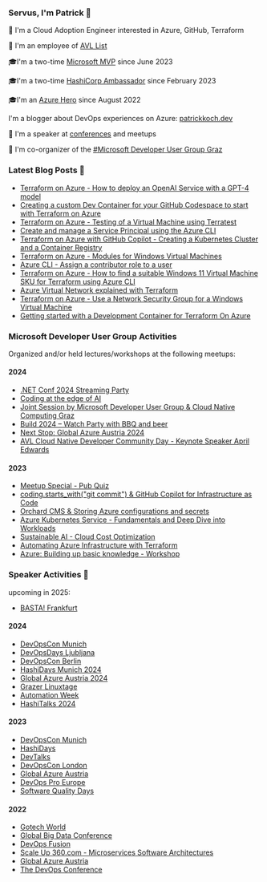 ### Servus, I'm Patrick 👋

:rocket: I'm a Cloud Adoption Engineer interested in Azure, GitHub, Terraform

:construction_worker: I'm an employee of [AVL List](https://www.avl.com)

:mortar_board:I'm a two-time [Microsoft MVP](https://mvp.microsoft.com/de-de/PublicProfile/5005313?fullName=Patrick%20Koch) since June 2023

:mortar_board:I'm a two-time [HashiCorp Ambassador](https://www.credly.com/badges/7a887c80-e5c7-4469-afcd-644f1ca57660) since February 2023

:mortar_board:I'm an [Azure Hero](https://www.azureheroes.community/user/15856) since August 2022

I'm a blogger about DevOps experiences on Azure: [patrickkoch.dev](https://www.patrickkoch.dev/posts/)

:speech_balloon: I'm a speaker at [conferences](https://www.patrickkoch.dev/conferences/) and meetups

:school: I'm co-organizer of the [#Microsoft Developer User Group Graz](https://www.meetup.com/de-DE/microsoftdevelopergraz/) 


### Latest Blog Posts 📝
  * [Terraform on Azure - How to deploy an OpenAI Service with a GPT-4 model](https://www.patrickkoch.dev/posts/post_35/)
  * [Creating a custom Dev Container for your GitHub Codespace to start with Terraform on Azure](https://www.patrickkoch.dev/posts/post_34/)
  * [Terraform on Azure - Testing of a Virtual Machine using Terratest](https://www.patrickkoch.dev/posts/post_33/)
  * [Create and manage a Service Principal using the Azure CLI](https://www.patrickkoch.dev/posts/post_32/)
  * [Terraform on Azure with GitHub Copilot - Creating a Kubernetes Cluster and a Container Registry](https://www.patrickkoch.dev/posts/post_31/)
  * [Terraform on Azure - Modules for Windows Virtual Machines](https://www.patrickkoch.dev/posts/post_30/)
  * [Azure CLI - Assign a contributor role to a user](https://www.patrickkoch.dev/posts/post_29/)
  * [Terraform on Azure - How to find a suitable Windows 11 Virtual Machine SKU for Terraform using Azure CLI](https://www.patrickkoch.dev/posts/post_27/)
  * [Azure Virtual Network explained with Terraform](https://www.patrickkoch.dev/posts/post_26/)
  * [Terraform on Azure - Use a Network Security Group for a Windows Virtual Machine](https://www.patrickkoch.dev/posts/post_25/)
  * [Getting started with a Development Container for Terraform On Azure](https://www.patrickkoch.dev/posts/post_24/)

### Microsoft Developer User Group Activities 

Organized and/or held lectures/workshops at the following meetups: 
#### 2024
   * [.NET Conf 2024 Streaming Party](https://www.meetup.com/microsoftdevelopergraz/events/303812805)
   * [Coding at the edge of AI](https://www.meetup.com/microsoftdevelopergraz/events/30352548)
   * [Joint Session by Microsoft Developer User Group & Cloud Native Computing Graz](https://www.meetup.com/microsoftdevelopergraz/events/301828751)
   * [Build 2024 – Watch Party with BBQ and beer](https://www.meetup.com/microsoftdevelopergraz/events/300495971/)
   * [Next Stop: Global Azure Austria 2024](https://www.meetup.com/microsoftdevelopergraz/events/299908693/)
   * [AVL Cloud Native Developer Community Day - Keynote Speaker April Edwards](https://www.meetup.com/de-DE/microsoftdevelopergraz/events/298883980/)
#### 2023
   * [Meetup Special - Pub Quiz](https://www.meetup.com/de-DE/microsoftdevelopergraz/events/296400605/)
   * [coding.starts_with("git commit") & GitHub Copilot for Infrastructure as Code](https://www.meetup.com/de-DE/microsoftdevelopergraz/events/296129603/)
   * [Orchard CMS & Storing Azure configurations and secrets](https://www.meetup.com/de-DE/microsoftdevelopergraz/events/293881924/)
   * [Azure Kubernetes Service - Fundamentals and Deep Dive into Workloads](https://www.meetup.com/de-DE/microsoftdevelopergraz/events/292067786/)
   * [Sustainable AI - Cloud Cost Optimization](https://www.meetup.com/de-DE/microsoftdevelopergraz/events/290191576/)
   * [Automating Azure Infrastructure with Terraform](https://www.meetup.com/microsoftdevelopergraz/events/289763690/)
   * [Azure: Building up basic knowledge - Workshop](https://www.meetup.com/microsoftdevelopergraz/events/288434666/)

### Speaker Activities 🎤

upcoming in 2025:
   * [BASTA! Frankfurt](https://basta.net/speaker/patrick-koch/)
     
#### 2024  
   * [DevOpsCon Munich](https://devopscon.io/speaker/patrick-koch/)
   * [DevOpsDays Ljubljana](https://devopsdays.si/)
   * [DevOpsCon Berlin](https://devopscon.io/speaker/patrick-koch/)
   * [HashiDays Munich 2024](https://www.hashicorp.com/conferences/hashidays/munich#agenda)
   * [Global Azure Austria 2024](https://www.youtube.com/live/x0xlzGjKcf4)
   * [Grazer Linuxtage](https://pretalx.linuxtage.at/glt24/speaker/VTRMJZ/)
   * [Automation Week](https://www.hiphops.io/automation-week)
   * [HashiTalks 2024](https://www.hashicorp.com/blog/hashitalks-2024-24-hours-of-virtual-knowledge-sharing)

#### 2023
   * [DevOpsCon Munich](https://devopscon.io/cloud-platforms-serverless/common-cloud-migration-pain-points/)
   * [HashiDays](https://hashidays.com/munich/#speakers)
   * [DevTalks](https://www.devtalks.ro/)
   * [DevOpsCon London](https://devopscon.io/speaker/patrick-koch/)
   * [Global Azure Austria](https://globalazure.at/speakers/)
   * [DevOps Pro Europe](https://events.pinetool.ai/2928/#speakers/848962?referrer%5Bpathname%5D=%2Fspeakers&referrer%5Bsearch%5D=&referrer%5Btitle%5D=Speakers)
   * [Software Quality Days](https://www.software-quality-days.com/programm)
 
#### 2022
   * [Gotech World](https://www.patrickkoch.dev/conferences/conference_16/)
   * [Global Big Data Conference](https://www.patrickkoch.dev/conferences/conference_15/)
   * [DevOps Fusion](https://www.patrickkoch.dev/conferences/conference_14/)
   * [Scale Up 360.com - Microservices Software Architectures](https://www.patrickkoch.dev/conferences/conference_13/)
   * [Global Azure Austria](https://www.patrickkoch.dev/conferences/conference_12/)
   * [The DevOps Conference](https://www.patrickkoch.dev/conferences/conference_11/)


